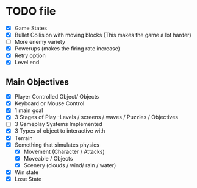 # TODO file
- [x] Game States
- [x] Bullet Collision with moving blocks (This makes the game a lot harder)
- [ ] More enemy variety
- [x] Powerups (makes the firing rate increase)
- [x] Retry option
- [x] Level end

## Main Objectives
- [x] Player Controlled Object/ Objects
- [x] Keyboard or Mouse Control
- [x] 1 main goal
- [x] 3 Stages of Play -Levels / screens / waves / Puzzles / Objectives 
- [ ] 3 Gameplay Systems Implemented
- [x] 3 Types of object to interactive with
- [x] Terrain
- [x] Something that simulates physics
    - [x] Movement (Character / Attacks)
    - [x] Moveable / Objects
    - [x] Scenery (clouds / wind/ rain / water)
- [x] Win state
- [x] Lose State